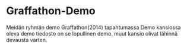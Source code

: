 Graffathon-Demo
===============

Meidän ryhmän demo Graffathon(2014) tapahtumassa
Demo kansiossa oleva demo tiedosto on se lopullinen demo. muut kansio olivat lähinnä devausta varten.
